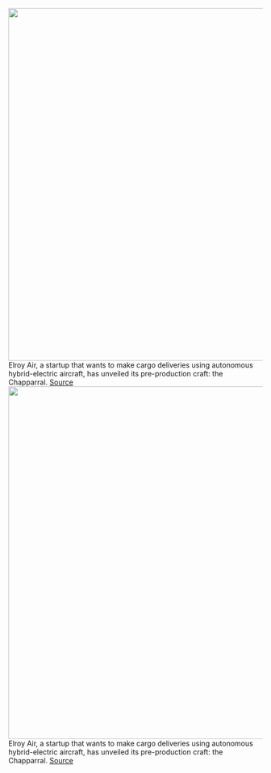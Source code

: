 <img src='https://cdn.vox-cdn.com/thumbor/TgtCdomopdT8AbXvMv37afRfKXk=/0x0:4500x3000/1200x800/filters:focal(1890x1140:2610x1860)/cdn.vox-cdn.com/uploads/chorus_image/image/70434019/ElroyAirChaparral_4.0.jpg' width='700px' /><br/>
Elroy Air, a startup that wants to make cargo deliveries using autonomous hybrid-electric aircraft, has unveiled its pre-production craft: the Chapparral.
<a href='https://www.theverge.com/2022/1/26/22902351/elroy-air-chaparral-autonomous-vtol-electric-hybrid-cargo-plane'> Source <a/><img src='https://cdn.vox-cdn.com/thumbor/TgtCdomopdT8AbXvMv37afRfKXk=/0x0:4500x3000/1200x800/filters:focal(1890x1140:2610x1860)/cdn.vox-cdn.com/uploads/chorus_image/image/70434019/ElroyAirChaparral_4.0.jpg' width='700px' /><br/>
Elroy Air, a startup that wants to make cargo deliveries using autonomous hybrid-electric aircraft, has unveiled its pre-production craft: the Chapparral.
<a href='https://www.theverge.com/2022/1/26/22902351/elroy-air-chaparral-autonomous-vtol-electric-hybrid-cargo-plane'> Source <a/>